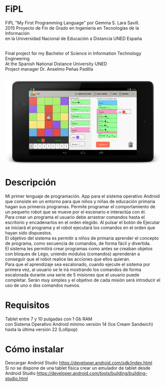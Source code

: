 # FiPL
FiPL "My First Programming Language" por Gemma S. Lara Savill.<br>
2015 Proyecto de Fin de Grado en Ingeniería en Tecnologías de la Información<br>
en la Universidad Nacional de Educación a Distancia UNED España<br><br>

Final project for my Bachelor of Science in Information Technology Engineering<br>
At the Spanish National Distance University UNED<br>
Project manager Dr. Anselmo Peñas Padilla<br><br>

![Alt text](https://github.com/GemmaLaraSavill/FiPL/blob/master/capturas-pantalla/nexus7.png "FiPL en tablet Nexus 7")

# Descripción
Mi primer lenguaje de programación. App para el sistema operativo Android que consiste en un entorno para que niños y niñas de educación primaria hagan sus primeros programas. Permite programar el comportamiento de un pequeño robot que se mueve por el escenario e interactúa con él.<br>
Para crear un programa el usuario debe arrastrar comandos hasta el escritorio y encadenarlos en el orden elegido.
Al pulsar el botón de Ejecutar se iniciará el programa y el robot ejecutará los comandos en el orden que hayan sido dispuestos.<br>
El objetivo del sistema es permitir a niños de primaria aprender el concepto de programa, como secuencia de comandos, de forma fácil y divertida. <br>
El sistema les permitirá crear programas como antes se creaban objetos con bloques de Lego, uniendo módulos (comandos) aprenderán a conseguir que el robot realice las acciones que ellos quieran.<br>
Para que el aprendizaje sea escalonado, cuando ejecute el sistema por primera vez, al usuario se le irá mostrando los comandos de forma escalonada durante una serie de 5 misiones que el usuario puede completar. Serán muy simples y el objetivo de cada misión será introducir el uso de uno o dos comandos nuevos.<br>

# Requisitos
Tablet entre 7 y 10 pulgadas con 1 Gb RAM<br>
con Sistema Operativo Android mínimo versión 14 (Ice Cream Sandwich) hasta la última versión 22 (Lollipop)<br>

# Cómo instalar
Descargar Android Studio https://developer.android.com/sdk/index.html<br>
Si no se dispone de una tablet física crear un emulador de tablet desde Android Studio
https://developer.android.com/tools/building/building-studio.html
